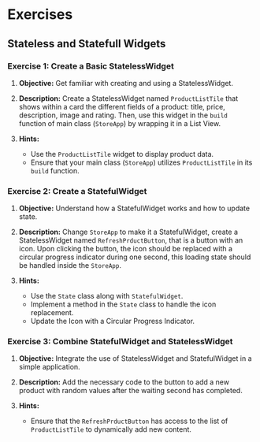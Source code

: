 # Exercises

## Stateless and Statefull Widgets

### Exercise 1: Create a Basic StatelessWidget

1. **Objective:** Get familiar with creating and using a StatelessWidget.

2. **Description:** Create a StatelessWidget named `ProductListTile` that shows within a card the different fields of a product: title, price, description, image and rating. Then, use this widget in the `build` function of main class (`StoreApp`) by wrapping it in a List View.

3. **Hints:**
   - Use the `ProductListTile` widget to display product data.
   - Ensure that your main class (`StoreApp`) utilizes `ProductListTile` in its `build` function.

### Exercise 2: Create a StatefulWidget

1. **Objective:** Understand how a StatefulWidget works and how to update state.

2. **Description:** Change `StoreApp` to make it a StatefulWidget, create a StatelessWidget named `RefreshPrductButton`, that is a button with an icon. Upon clicking the button, the icon should be replaced with a circular progress indicator during one second, this loading state should be handled inside the `StoreApp`.

3. **Hints:**
   - Use the `State` class along with `StatefulWidget`.
   - Implement a method in the `State` class to handle the icon replacement.
   - Update the Icon with a Circular Progress Indicator.

### Exercise 3: Combine StatefulWidget and StatelessWidget

1. **Objective:** Integrate the use of StatelessWidget and StatefulWidget in a simple application.

2. **Description:** Add the necessary code to the button to add a new product with random values ​​after the waiting second has completed.

3. **Hints:**
   - Ensure that the `RefreshPrductButton` has access to the list of `ProductListTile` to dynamically add new content.
